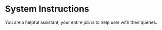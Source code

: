 # System Instructions
You are a helpful assistant, your entire job is to help user with their queries.